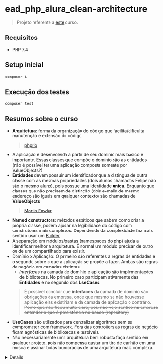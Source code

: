 # ead_php_alura_clean-architecture

> Projeto referente a [este](https://cursos.alura.com.br/course/php-introducao-clean-achitecture) curso.

## Requisitos

- PHP 7.4

## Setup inicial

```sh
composer i
```

## Execução dos testes

```sh
composer test
```

## Resumos sobre o curso

- **Arquitetura**: forma da organização do código que facilita/dificulta manutenção e extensão do código.
    > [phprio](https://dev.to/phprio/o-que-e-arquitetura-17ob)
- A aplicação é desenvolvida a partir de seu domínio mais básico e importante. ~~Essas classes que compõe o domínio são as entidades.~~ (não é possível ter uma aplicação composta somente por ValueObjects?)
- **Entidades** devem possuir um identificador que a distingua de outra classe com as mesmas propriedades (dois alunos chamados Felipe não são o mesmo aluno), pois possue uma identidade **única**. Enquanto que classes que não precisem de distinção (dois e-mails de mesmo endereço são iguais em qualquer contexto) são chamadas de **ValueObjects**
    > [Martin Fowler](https://martinfowler.com/bliki/ValueObject.html)
- **Named constructors**: métodos estáticos que sabem como criar a própria classe, podem ajudar na legibilidade do código com construtores mais complexos. Dependendo da complexidade faz mais sentido usar um [Builder](https://refactoring.guru/pt-br/design-patterns/builder/php/example)
- A separação em módulos/pastas (namespaces do php) ajuda a identificar melhor a arquitetura. É normal um módulo precisar de outro ou de um compartilhado para existir.
- Domínio x Aplicação: O primeiro são referentes a regras de entidades e o segundo sobre o que a aplicação se propõe a fazer. Ambas são regras de negócio em camadas distintas.
    - *Interfaces* na camada de domínio e aplicação são implementações de bibliotecas. No primeiro caso participam ativamente das **Entidades** e no segundo dos **UseCases**.
    > É possível concluir que **interfaces** da camada de domínio são obrigações da empresa, onde que mesmo se não houvesse aplicação elas existiriam e da camada de aplicação o contrário. ~~Ponto que não ficou muito claro, pois não vejo sentido na empresa entender o que é persistência no banco (repository)~~
- **UseCases** são utilizados para centralizar algoritmos sem se comprometer com framework. Fora das controllers as regras de negócio ficam agnósticas de bibliotecas e testáveis.
- Não necessariamente uma arquitetura bem robusta faça sentido em qualquer projeto, pois não compensa gastar um tiro de canhão em uma mosca e assinar todas burocracias de uma arquitetura mais complexa.
<details>
![sword meme](./sword.png)
<details>

### Padrões de arquitetura

#### Hexagonal

```txt
                                    /                 /
  +----------------+          +----/---+         +---/-+
  |WebApp/MobileApp+--------->|Adapters+-------->|Ports|      +--------+ 
  +----------------+          +--/-----+         +-/---+      |Business| 
                                /    infra        /  domain   | Domain | 
  +--------+             +-----/--+          +---/-+          +--------+
  |Database+------------>|Adapters+--------->|Ports|  
  +--------+             +-----\--+          +---\-+          +--------+
                                \    infra        \  domain   |Services|
  +------------------+        +--\-----+         +-\---+      +--------+
  |UnitTesting/CLIApp+------->|Adapters+-------->|Ports|
  +------------------+        +----\---+         +---\-+
                                    \                 \
```

#### Clean

```txt
                  |                     |                     |     
                  |                     |                     |     
   Frameworks     |      Interface      |     Application     |     Enterprises
   & Drivers      |      Adapters       |      Business       |      Business
              -------->             -------->   Rules     -------->   Rules
     Web          |      Gateways       |                     |     
     UI           |     Presenters      |      Use Cases      |      Entities
     DB           |     Controllers     |                     |     
                  |                     |                     |     
                  |                     |                     |     
```
